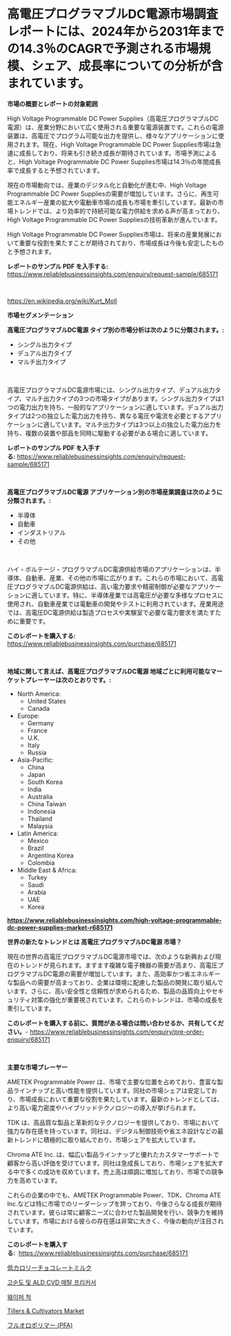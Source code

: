 <p><h1>高電圧プログラマブルDC電源市場調査レポートには、2024年から2031年までの14.3％のCAGRで予測される市場規模、シェア、成長率についての分析が含まれています。</h1></p><p><strong>市場の概要とレポートの対象範囲</strong></p>
<p><p>High Voltage Programmable DC Power Supplies（高電圧プログラマブルDC電源）は、産業分野において広く使用される重要な電源装置です。これらの電源装置は、高電圧でプログラム可能な出力を提供し、様々なアプリケーションに使用されます。現在、High Voltage Programmable DC Power Supplies市場は急速に成長しており、将来も引き続き成長が期待されています。市場予測によると、High Voltage Programmable DC Power Supplies市場は14.3％の年間成長率で成長すると予想されています。</p><p>現在の市場動向では、産業のデジタル化と自動化が進む中、High Voltage Programmable DC Power Suppliesの需要が増加しています。さらに、再生可能エネルギー産業の拡大や電動車市場の成長も市場を牽引しています。最新の市場トレンドでは、より効率的で持続可能な電力供給を求める声が高まっており、High Voltage Programmable DC Power Suppliesの技術革新が進んでいます。</p><p>High Voltage Programmable DC Power Supplies市場は、将来の産業発展において重要な役割を果たすことが期待されており、市場成長は今後も安定したものと予想されます。</p></p>
<p><strong>レポートのサンプル PDF を入手する:</strong> <a href="https://www.reliablebusinessinsights.com/enquiry/request-sample/685171">https://www.reliablebusinessinsights.com/enquiry/request-sample/685171</a></p>
<p>&nbsp;</p>
<p><a href="https://en.wikipedia.org/wiki/Kurt_Moll">https://en.wikipedia.org/wiki/Kurt_Moll</a></p>
<p><strong>市場セグメンテーション</strong></p>
<p><strong>高電圧プログラマブルDC電源 タイプ別の市場分析は次のように分類されます。:</strong></p>
<p><ul><li>シングル出力タイプ</li><li>デュアル出力タイプ</li><li>マルチ出力タイプ</li></ul></p>
<p>&nbsp;</p>
<p><p>高電圧プログラマブルDC電源市場には、シングル出力タイプ、デュアル出力タイプ、マルチ出力タイプの3つの市場タイプがあります。シングル出力タイプは1つの電力出力を持ち、一般的なアプリケーションに適しています。デュアル出力タイプは2つの独立した電力出力を持ち、異なる電圧や電流を必要とするアプリケーションに適しています。マルチ出力タイプは3つ以上の独立した電力出力を持ち、複数の装置や部品を同時に駆動する必要がある場合に適しています。</p></p>
<p><strong>レポートのサンプル PDF を入手する:</strong>&nbsp;<a href="https://www.reliablebusinessinsights.com/enquiry/request-sample/685171">https://www.reliablebusinessinsights.com/enquiry/request-sample/685171</a></p>
<p>&nbsp;</p>
<p><strong> 高電圧プログラマブルDC電源 アプリケーション別の市場産業調査は次のように分類されます。:</strong></p>
<p><ul><li>半導体</li><li>自動車</li><li>インダストリアル</li><li>その他</li></ul></p>
<p>&nbsp;</p>
<p><p>ハイ・ボルテージ・プログラマブルDC電源供給市場のアプリケーションは、半導体、自動車、産業、その他の市場に広がります。これらの市場において、高電圧プログラマブルDC電源供給は、高い電力要求や精密制御が必要なアプリケーションに適しています。特に、半導体産業では高電圧が必要な多様なプロセスに使用され、自動車産業では電動車の開発やテストに利用されています。産業用途では、高電圧DC電源供給は製造プロセスや実験室で必要な電力要求を満たすために重要です。</p></p>
<p><strong>このレポートを購入する:</strong>&nbsp; <a href="https://www.reliablebusinessinsights.com/purchase/685171">https://www.reliablebusinessinsights.com/purchase/685171</a></p>
<p>&nbsp;</p>
<p><strong>地域に関して言えば、高電圧プログラマブルDC電源 地域ごとに利用可能なマーケットプレーヤーは次のとおりです。:</strong></p>
<p><ul>
    <li>
        North America:
        <ul>
            <li>United States</li>
            <li>Canada</li>
        </ul>
    </li>
    <li>
        Europe:
        <ul>
            <li>Germany</li>
            <li>France</li>
            <li>U.K.</li>
            <li>Italy</li>
            <li>Russia</li>
        </ul>
    </li>
    <li>
        Asia-Pacific:
        <ul>
            <li>China</li>
            <li>Japan</li>
            <li>South Korea</li>
            <li>India</li>
            <li>Australia</li>
            <li>China Taiwan</li>
            <li>Indonesia</li>
            <li>Thailand</li>
            <li>Malaysia</li>
        </ul>
    </li>
    <li>
        Latin America:
        <ul>
            <li>Mexico</li>
            <li>Brazil</li>
            <li>Argentina Korea</li>
            <li>Colombia</li>
        </ul>
    </li>
    <li>
        Middle East & Africa:
        <ul>
            <li>Turkey</li>
            <li>Saudi</li>
            <li>Arabia</li>
            <li>UAE</li>
            <li>Korea</li>
        </ul>
    </li>
    </ul></p>
<p><strong><a href="https://www.reliablebusinessinsights.com/high-voltage-programmable-dc-power-supplies-market-r685171">https://www.reliablebusinessinsights.com/high-voltage-programmable-dc-power-supplies-market-r685171</a></strong>&nbsp;</p>
<p><strong>世界の新たなトレンドとは 高電圧プログラマブルDC電源 市場？</strong></p>
<p><p>現在の世界の高電圧プログラマブルDC電源市場では、次のような新興および現在のトレンドが見られます。ますます複雑な電子機器の需要が高まり、高電圧プログラマブルDC電源の需要が増加しています。また、高効率かつ省エネルギーな製品への需要が高まっており、企業は環境に配慮した製品の開発に取り組んでいます。さらに、高い安全性と信頼性が求められるため、製品の品質向上やセキュリティ対策の強化が重要視されています。これらのトレンドは、市場の成長を牽引しています。</p></p>
<p><strong>このレポートを購入する前に、質問がある場合は問い合わせるか、共有してください。</strong>- <a href="https://www.reliablebusinessinsights.com/enquiry/pre-order-enquiry/685171">https://www.reliablebusinessinsights.com/enquiry/pre-order-enquiry/685171</a></p>
<p>&nbsp;</p>
<p><strong>主要な市場プレーヤー</strong></p>
<p><p>AMETEK Programmable Power は、市場で主要な位置を占めており、豊富な製品ラインナップと高い性能を提供しています。同社の市場シェアは安定しており、市場成長において重要な役割を果たしています。最新のトレンドとしては、より高い電力密度やハイブリッドテクノロジーの導入が挙げられます。</p><p>TDK は、高品質な製品と革新的なテクノロジーを提供しており、市場において強力な存在感を持っています。同社は、デジタル制御技術や省エネ設計などの最新トレンドに積極的に取り組んでおり、市場シェアを拡大しています。</p><p>Chroma ATE Inc. は、幅広い製品ラインナップと優れたカスタマーサポートで顧客から高い評価を受けています。同社は急成長しており、市場シェアを拡大する中で多くの成功を収めています。売上高は順調に増加しており、市場での競争力を高めています。</p><p>これらの企業の中でも、AMETEK Programmable Power、TDK、Chroma ATE Inc.などは特に市場でのリーダーシップを誇っており、今後さらなる成長が期待されています。彼らは常に顧客ニーズに合わせた製品開発を行い、競争力を維持しています。市場における彼らの存在感は非常に大きく、今後の動向が注目されています。</p></p>
<p><strong>このレポートを購入する:</strong>&nbsp;&nbsp;<a href="https://www.reliablebusinessinsights.com/purchase/685171">https://www.reliablebusinessinsights.com/purchase/685171</a></p>
<p><p><a href="https://github.com/RudyBoyer2017/Market-Research-Report-List-2/blob/main/4962831164723.md">低カロリーチョコレートミルク</a></p><p><a href="https://github.com/Gregost89076vddcv/Market-Research-Report-List-1/blob/main/6197316177715.md">고순도 및 ALD CVD 메탈 프리커서</a></p><p><a href="https://github.com/anton65482023/Market-Research-Report-List-2/blob/main/9716511177714.md">웨이퍼 척</a></p><p><a href="https://github.com/alexcrou8/Market-Research-Report-List-1/blob/main/tillers-cultivators-market.md">Tillers & Cultivators Market</a></p><p><a href="https://github.com/MosesSpinka1914/Market-Research-Report-List-2/blob/main/2632131164722.md">フルオロポリマー (PFA)</a></p></p>